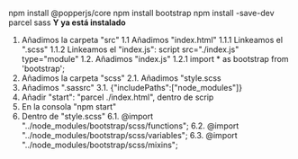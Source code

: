 npm install @popperjs/core
npm install bootstrap
npm install -save-dev parcel sass
**Y ya está instalado**
1. Añadimos la carpeta "src"
    1.1 Añadimos "index.html"
        1.1.1 Linkeamos el ".scss"
        1.1.2 Linkeamos el "index.js": script src="./index.js" type="module"
    1.2. Añadimos "index.js"
        1.2.1 import * as bootstrap from 'bootstrap';
2. Añadimos la carpeta "scss"
    2.1. Añadimos "style.scss
3. Añadimos ".sassrc"
    3.1. {"includePaths":["node_modules"]}
4. Añadir "start": "parcel ./index.html", dentro de scrip
5. En la consola "npm start"
6. Dentro de "style.scss"
    6.1. @import "../node_modules/bootstrap/scss/functions";
    6.2. @import "../node_modules/bootstrap/scss/variables";
    6.3. @import "../node_modules/bootstrap/scss/mixins";